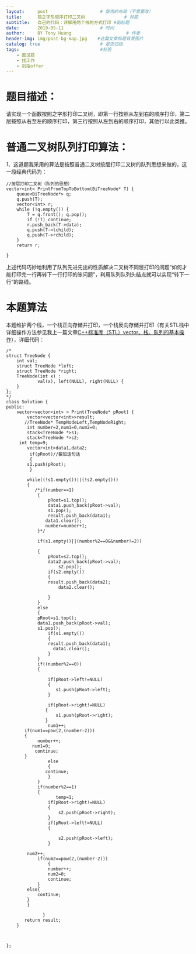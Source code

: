 ```yaml
---
layout:     post                    # 使用的布局（不需要改）
title:      按之字形顺序打印二叉树               # 标题 
subtitle:   自己的代码：详解用两个栈的方式打印 #副标题
date:       2019-05-11              # 时间
author:     BY Tony Huang                     # 作者
header-img: img/post-bg-map.jpg    #这篇文章标题背景图片
catalog: true                       # 是否归档
tags:                               #标签
    - 面试题
    - 找工作
    - 剑指offer
---
```

# 题目描述：
请实现一个函数按照之字形打印二叉树，即第一行按照从左到右的顺序打印，第二层按照从右至左的顺序打印，第三行按照从左到右的顺序打印，其他行以此类推。
# 普通二叉树队列打印算法：
1、这道题我采用的算法是按照普通二叉树按层打印二叉树的队列思想来做的，这一段经典代码为：
```  
//按层打印二叉树（队列的思想）
vector<int> PrintFromTopToBottom(BiTreeNode* T) {
	queue<BiTreeNode*> q;
	q.push(T);
	vector<int> r;
	while (!q.empty()) {
		T = q.front(); q.pop();
		if (!T) continue;
		r.push_back(T->data);
		q.push(T->lchild);
		q.push(T->rchild);
	}
	return r;

}
```                  
   上述代码巧妙地利用了队列先进先出的性质解决二叉树不同层打印的问题“如何才能打印完一行再转下一行打印的笨问题”，利用队列队列头结点就可以实现“转下一行”的路线。

# 本题算法
本题维护两个栈，一个栈正向存储并打印，一个栈反向存储并打印（有关STL栈中详细操作方法参见我上一篇文章[C++标准库（STL）vector、栈、队列的基本操作](https://yunfanzhilu.github.io/2019/05/08/C++%E6%A0%87%E5%87%86%E5%BA%93-STL-vector-%E6%A0%88-%E9%98%9F%E5%88%97%E7%9A%84%E5%9F%BA%E6%9C%AC%E6%93%8D%E4%BD%9C/)），详细代码：
```   
/*
struct TreeNode {
    int val;
    struct TreeNode *left;
    struct TreeNode *right;
    TreeNode(int x) :
            val(x), left(NULL), right(NULL) {
    }
};
*/
class Solution {
public:
    vector<vector<int> > Print(TreeNode* pRoot) {
        vector<vector<int>>result;
       //TreeNode* TempNodeLeft,TempNodeRight;
        int number=2,num1=0,num2=0;
        stack<TreeNode *>s1;
        stack<TreeNode *>s2;
     int temp=9;
        vector<int>data1,data2;
         if(pRoot)//要加这句话
         {
        s1.push(pRoot);
         }
 
        while((!s1.empty())||(!s2.empty()))
        {
           /*if(number==1)
            {
                pRoot=s1.top();
                data1.push_back(pRoot->val);
                s1.pop();
                result.push_back(data1);
               data1.clear();
               number=number+1;
            }*/
            
            if(s1.empty()||(number%2==0&&number!=2))
           
            {
                pRoot=s2.top();
                data2.push_back(pRoot->val);
                    s2.pop();
                if(s2.empty())
                {
                result.push_back(data2);
                    data2.clear();
                
                }
            }
            else 
            {
            pRoot=s1.top();
            data1.push_back(pRoot->val);
            s1.pop();
                if(s1.empty())
                {
                result.push_back(data1);
                  data1.clear();
                }
            }
            if((number%2==0))
            {
              
                if(pRoot->left!=NULL)
                {
                   s1.push(pRoot->left);
                }
               
                if(pRoot->right!=NULL)
               {
                   s1.push(pRoot->right);
               }
                num1++;
       if(num1==pow(2,(number-2)))
       {
            number++;
          num1=0;
           continue;
       }
                else
                {
               continue;
                }
            }
            if(number%2==1)
            {
                   temp=1;
                if(pRoot->right!=NULL)
                {
                    s2.push(pRoot->right);
                }
                if(pRoot->left!=NULL)
                {
                    
                    s2.push(pRoot->left);
                }

        num2++;
            if(num2==pow(2,(number-2)))
                {
                number++;
                num2=0;
                continue;
            }
        else{
            continue;
        }
        } 
       
              }
       return result;
    }
     
    
    
};
```   
